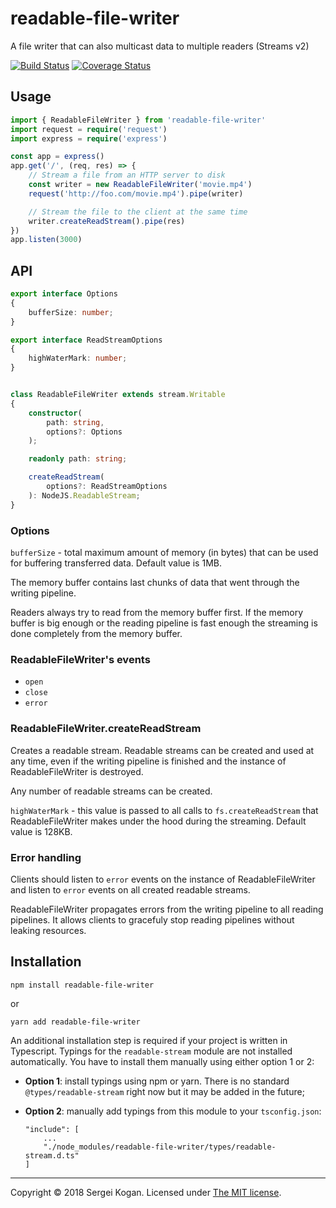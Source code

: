 # readable-file-writer

A file writer that can also multicast data to multiple readers (Streams v2)

[![Build Status](https://travis-ci.org/sekogan/readable-file-writer.svg?branch=master)](https://travis-ci.org/sekogan/readable-file-writer) [![Coverage Status](https://coveralls.io/repos/github/sekogan/readable-file-writer/badge.svg?branch=master)](https://coveralls.io/github/sekogan/readable-file-writer?branch=master)

## Usage

```typescript
import { ReadableFileWriter } from 'readable-file-writer'
import request = require('request')
import express = require('express')

const app = express()
app.get('/', (req, res) => {
    // Stream a file from an HTTP server to disk
    const writer = new ReadableFileWriter('movie.mp4')
    request('http://foo.com/movie.mp4').pipe(writer)

    // Stream the file to the client at the same time
    writer.createReadStream().pipe(res)
})
app.listen(3000)
```

## API

```typescript
export interface Options
{
    bufferSize: number;
}

export interface ReadStreamOptions
{
    highWaterMark: number;
}


class ReadableFileWriter extends stream.Writable
{
    constructor(
        path: string,
        options?: Options
    );

    readonly path: string;

    createReadStream(
        options?: ReadStreamOptions
    ): NodeJS.ReadableStream;
}
```

### Options

`bufferSize` - total maximum amount of memory (in bytes) that can be used for buffering transferred data. Default value is 1MB.

The memory buffer contains last chunks of data that went through the writing pipeline.

Readers always try to read from the memory buffer first. If the memory buffer is big enough or the reading pipeline is fast enough the streaming is done completely from the memory buffer.

### ReadableFileWriter's events

- `open`
- `close`
- `error`

### ReadableFileWriter.createReadStream

Creates a readable stream. Readable streams can be created and used at any time, even if the writing pipeline is finished and the instance of ReadableFileWriter is destroyed.

Any number of readable streams can be created.

`highWaterMark` - this value is passed to all calls to `fs.createReadStream` that ReadableFileWriter makes under the hood during the streaming. Default value is 128KB.

### Error handling

Clients should listen to `error` events on the instance of ReadableFileWriter and listen to `error` events on all created readable streams.

ReadableFileWriter propagates errors from the writing pipeline to all reading pipelines. It allows clients to gracefuly stop reading pipelines without leaking resources.


## Installation

```
npm install readable-file-writer
```

or

```
yarn add readable-file-writer
```

An additional installation step is required if your project is written in Typescript. Typings for the `readable-stream` module are not installed automatically. You have to install them manually using either option 1 or 2:

- **Option 1**: install typings using npm or yarn. There is no standard `@types/readable-stream` right now but it may be added in the future;
- **Option 2**: manually add typings from this module to your `tsconfig.json`:

    ```
    "include": [
        ...
        "./node_modules/readable-file-writer/types/readable-stream.d.ts"
    ]
    ```

---

Copyright &copy; 2018 Sergei Kogan.
Licensed under [The MIT license](LICENSE).
